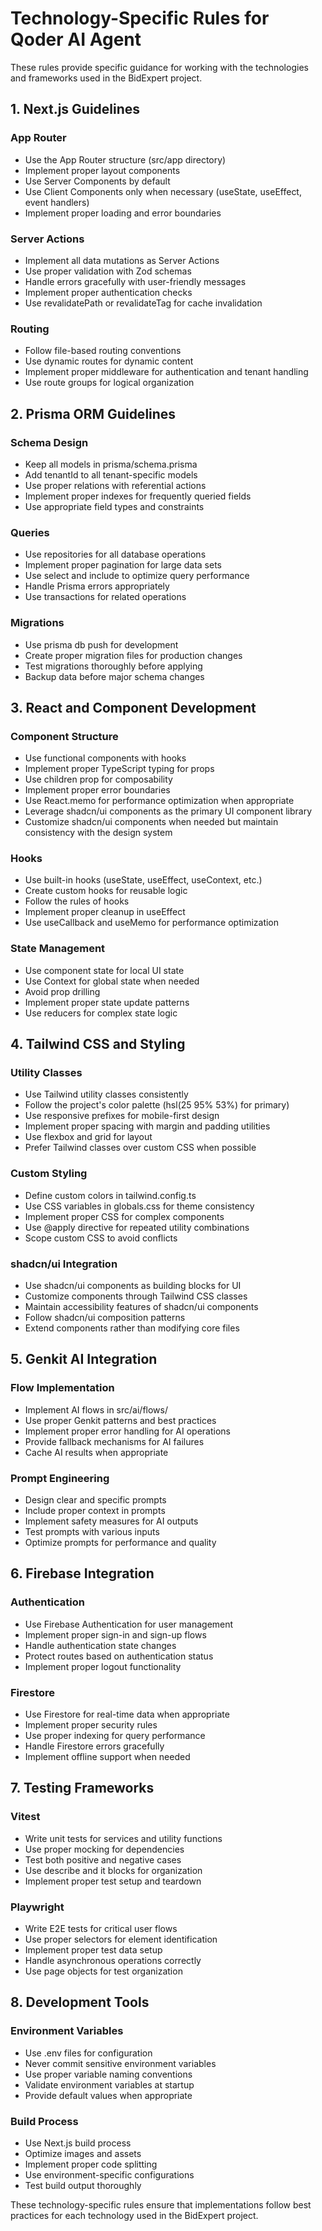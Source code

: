 # Technology-Specific Rules for Qoder AI Agent

These rules provide specific guidance for working with the technologies and frameworks used in the BidExpert project.

## 1. Next.js Guidelines

### App Router
- Use the App Router structure (src/app directory)
- Implement proper layout components
- Use Server Components by default
- Use Client Components only when necessary (useState, useEffect, event handlers)
- Implement proper loading and error boundaries

### Server Actions
- Implement all data mutations as Server Actions
- Use proper validation with Zod schemas
- Handle errors gracefully with user-friendly messages
- Implement proper authentication checks
- Use revalidatePath or revalidateTag for cache invalidation

### Routing
- Follow file-based routing conventions
- Use dynamic routes for dynamic content
- Implement proper middleware for authentication and tenant handling
- Use route groups for logical organization

## 2. Prisma ORM Guidelines

### Schema Design
- Keep all models in prisma/schema.prisma
- Add tenantId to all tenant-specific models
- Use proper relations with referential actions
- Implement proper indexes for frequently queried fields
- Use appropriate field types and constraints

### Queries
- Use repositories for all database operations
- Implement proper pagination for large data sets
- Use select and include to optimize query performance
- Handle Prisma errors appropriately
- Use transactions for related operations

### Migrations
- Use prisma db push for development
- Create proper migration files for production changes
- Test migrations thoroughly before applying
- Backup data before major schema changes

## 3. React and Component Development

### Component Structure
- Use functional components with hooks
- Implement proper TypeScript typing for props
- Use children prop for composability
- Implement proper error boundaries
- Use React.memo for performance optimization when appropriate
- Leverage shadcn/ui components as the primary UI component library
- Customize shadcn/ui components when needed but maintain consistency with the design system

### Hooks
- Use built-in hooks (useState, useEffect, useContext, etc.)
- Create custom hooks for reusable logic
- Follow the rules of hooks
- Implement proper cleanup in useEffect
- Use useCallback and useMemo for performance optimization

### State Management
- Use component state for local UI state
- Use Context for global state when needed
- Avoid prop drilling
- Implement proper state update patterns
- Use reducers for complex state logic

## 4. Tailwind CSS and Styling

### Utility Classes
- Use Tailwind utility classes consistently
- Follow the project's color palette (hsl(25 95% 53%) for primary)
- Use responsive prefixes for mobile-first design
- Implement proper spacing with margin and padding utilities
- Use flexbox and grid for layout
- Prefer Tailwind classes over custom CSS when possible

### Custom Styling
- Define custom colors in tailwind.config.ts
- Use CSS variables in globals.css for theme consistency
- Implement proper CSS for complex components
- Use @apply directive for repeated utility combinations
- Scope custom CSS to avoid conflicts

### shadcn/ui Integration
- Use shadcn/ui components as building blocks for UI
- Customize components through Tailwind CSS classes
- Maintain accessibility features of shadcn/ui components
- Follow shadcn/ui composition patterns
- Extend components rather than modifying core files

## 5. Genkit AI Integration

### Flow Implementation
- Implement AI flows in src/ai/flows/
- Use proper Genkit patterns and best practices
- Implement proper error handling for AI operations
- Provide fallback mechanisms for AI failures
- Cache AI results when appropriate

### Prompt Engineering
- Design clear and specific prompts
- Include proper context in prompts
- Implement safety measures for AI outputs
- Test prompts with various inputs
- Optimize prompts for performance and quality

## 6. Firebase Integration

### Authentication
- Use Firebase Authentication for user management
- Implement proper sign-in and sign-up flows
- Handle authentication state changes
- Protect routes based on authentication status
- Implement proper logout functionality

### Firestore
- Use Firestore for real-time data when appropriate
- Implement proper security rules
- Use proper indexing for query performance
- Handle Firestore errors gracefully
- Implement offline support when needed

## 7. Testing Frameworks

### Vitest
- Write unit tests for services and utility functions
- Use proper mocking for dependencies
- Test both positive and negative cases
- Use describe and it blocks for organization
- Implement proper test setup and teardown

### Playwright
- Write E2E tests for critical user flows
- Use proper selectors for element identification
- Implement proper test data setup
- Handle asynchronous operations correctly
- Use page objects for test organization

## 8. Development Tools

### Environment Variables
- Use .env files for configuration
- Never commit sensitive environment variables
- Use proper variable naming conventions
- Validate environment variables at startup
- Provide default values when appropriate

### Build Process
- Use Next.js build process
- Optimize images and assets
- Implement proper code splitting
- Use environment-specific configurations
- Test build output thoroughly

These technology-specific rules ensure that implementations follow best practices for each technology used in the BidExpert project.